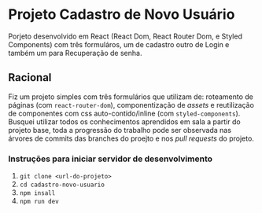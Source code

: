 # Projeto Cadastro de Novo Usuário
Porjeto desenvolvido em React (React Dom, React Router Dom, e Styled Components) com três formuláros, um de cadastro outro de Login e também um para Recuperação de senha.

## Racional
Fiz um projeto simples com três formulários que utilizam de: roteamento de páginas (com `react-router-dom`), componentização de _assets_ e reutilização de componentes com css auto-contido/inline (com `styled-components`). Busquei utilizar todos os conhecimentos aprendidos em sala a partir do projeto base, toda a progressão do trabalho pode ser observada nas árvores de commits das branches do proejto e nos _pull requests_ do projeto.

### Instruções para iniciar servidor de desenvolvimento
1. `git clone <url-do-projeto>` 
2. `cd cadastro-novo-usuario`
3. `npm insall`
4. `npm run dev`
